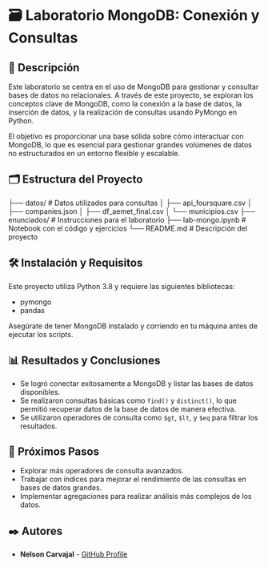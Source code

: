 # 🗃️ Laboratorio MongoDB: Conexión y Consultas

## 📖 Descripción
Este laboratorio se centra en el uso de MongoDB para gestionar y consultar bases de datos no relacionales. A través de este proyecto, se exploran los conceptos clave de MongoDB, como la conexión a la base de datos, la inserción de datos, y la realización de consultas usando PyMongo en Python.

El objetivo es proporcionar una base sólida sobre cómo interactuar con MongoDB, lo que es esencial para gestionar grandes volúmenes de datos no estructurados en un entorno flexible y escalable.

## 🗂️ Estructura del Proyecto

├── datos/ # Datos utilizados para consultas │ ├── api_foursquare.csv │ ├── companies.json │ ├── df_aemet_final.csv │ └── municipios.csv ├── enunciados/ # Instrucciones para el laboratorio ├── lab-mongo.ipynb # Notebook con el código y ejercicios └── README.md # Descripción del proyecto


## 🛠️ Instalación y Requisitos
Este proyecto utiliza Python 3.8 y requiere las siguientes bibliotecas:

- pymongo
- pandas

Asegúrate de tener MongoDB instalado y corriendo en tu máquina antes de ejecutar los scripts.

## 📊 Resultados y Conclusiones
- Se logró conectar exitosamente a MongoDB y listar las bases de datos disponibles.
- Se realizaron consultas básicas como `find()` y `distinct()`, lo que permitió recuperar datos de la base de datos de manera efectiva.
- Se utilizaron operadores de consulta como `$gt`, `$lt`, y `$eq` para filtrar los resultados.

## 🔄 Próximos Pasos
- Explorar más operadores de consulta avanzados.
- Trabajar con índices para mejorar el rendimiento de las consultas en bases de datos grandes.
- Implementar agregaciones para realizar análisis más complejos de los datos.

## ✒️ Autores
- **Nelson Carvajal** - [GitHub Profile](https://github.com/ngcarvajall)
